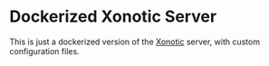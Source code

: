# Dockerized Xonotic Server

This is just a dockerized version of the [Xonotic](https://xonotic.org/) server, with custom configuration files.
